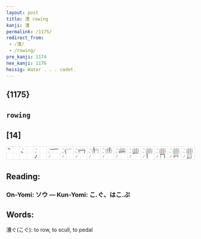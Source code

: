 ```yaml
---
layout: post
title: 漕 rowing
kanji: 漕
permalink: /1175/
redirect_from:
 - /漕/
 - /rowing/
pre_kanji: 1174
nex_kanji: 1176
heisig: Water . . . cadet.
---
```


## {1175}

## `rowing`

## [14]

<div class="stroke"><img src="../images/E6BC95.png" /></div>

## Reading:

### On-Yomi: ソウ &mdash; Kun-Yomi: こ.ぐ、はこ.ぶ

## Words:

漕ぐ(こぐ): to row, to scull, to pedal
